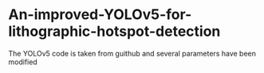 # An-improved-YOLOv5-for-lithographic-hotspot-detection

The YOLOv5 code is taken from guithub and several parameters have been modified
